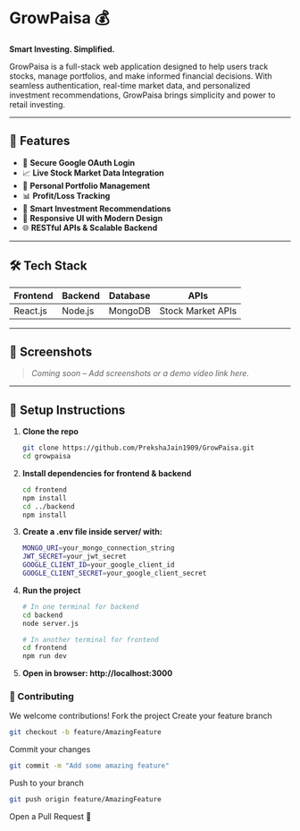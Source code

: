 # GrowPaisa 💰

**Smart Investing. Simplified.**

GrowPaisa is a full-stack web application designed to help users track stocks, manage portfolios, and make informed financial decisions. With seamless authentication, real-time market data, and personalized investment recommendations, GrowPaisa brings simplicity and power to retail investing.

---

## 🚀 Features

- 🔐 **Secure Google OAuth Login**
- 📈 **Live Stock Market Data Integration**
- 💼 **Personal Portfolio Management**
- 📊 **Profit/Loss Tracking**
- 📌 **Smart Investment Recommendations**
- 📱 **Responsive UI with Modern Design**
- 🌐 **RESTful APIs & Scalable Backend**

---

## 🛠 Tech Stack

| Frontend | Backend | Database | APIs |
|----------|---------|----------|-----|
| React.js | Node.js | MongoDB  | Stock Market APIs |

---

## 📸 Screenshots

> _Coming soon – Add screenshots or a demo video link here._

---

## 🔧 Setup Instructions

1. **Clone the repo**
   ```bash
   git clone https://github.com/PrekshaJain1909/GrowPaisa.git
   cd growpaisa
   ```
2. **Install dependencies for frontend & backend**
   ```bash
   cd frontend
   npm install
   cd ../backend
   npm install
   ```
3. **Create a .env file inside server/ with:**
   ```bash
   MONGO_URI=your_mongo_connection_string
   JWT_SECRET=your_jwt_secret
   GOOGLE_CLIENT_ID=your_google_client_id
   GOOGLE_CLIENT_SECRET=your_google_client_secret
   ```
4. **Run the project**
   ```bash
   # In one terminal for backend
   cd backend
   node server.js

   # In another terminal for frontend
   cd frontend
   npm run dev
   ```
5. **Open in browser: http://localhost:3000**

### 🤝 Contributing
We welcome contributions!
Fork the project
Create your feature branch
```bash
git checkout -b feature/AmazingFeature
```
Commit your changes
```bash
git commit -m "Add some amazing feature"
```
Push to your branch
```bash
git push origin feature/AmazingFeature
```
Open a Pull Request 🎉



  
